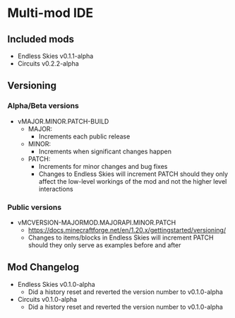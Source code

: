 # Multi-mod IDE

## Included mods
- Endless Skies v0.1.1-alpha
- Circuits v0.2.2-alpha

## Versioning
### Alpha/Beta versions
- vMAJOR.MINOR.PATCH-BUILD
  - MAJOR:
    - Increments each public release
  - MINOR:
    - Increments when significant changes happen
  - PATCH:
    - Increments for minor changes and bug fixes
    - Changes to Endless Skies will increment PATCH should they only affect the low-level workings of the mod and not the higher level interactions
### Public versions
- vMCVERSION-MAJORMOD.MAJORAPI.MINOR.PATCH
  - https://docs.minecraftforge.net/en/1.20.x/gettingstarted/versioning/
  - Changes to items/blocks in Endless Skies will increment PATCH should they only serve as examples before and after

## Mod Changelog 
- Endless Skies v0.1.0-alpha
  - Did a history reset and reverted the version number to v0.1.0-alpha
- Circuits v0.1.0-alpha
  - Did a history reset and reverted the version number to v0.1.0-alpha